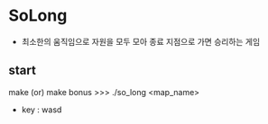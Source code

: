 # SoLong
+ 최소한의 움직임으로 자원을 모두 모아 종료 지점으로 가면 승리하는 게임

## start
  make (or) make bonus >>> ./so_long <map_name>
+ key : wasd

